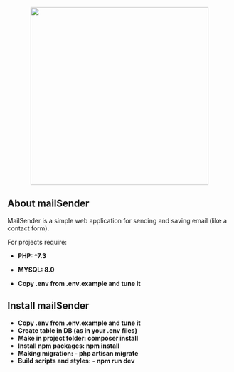 <p align="center"><a href="https://laravel.com" target="_blank"><img src="https://raw.githubusercontent.com/laravel/art/master/logo-lockup/5%20SVG/2%20CMYK/1%20Full%20Color/laravel-logolockup-cmyk-red.svg" width="400"></a></p>


## About mailSender

MailSender is a simple web application for sending and saving email (like a contact form).

For projects require: 
- **PHP: ^7.3**
- **MYSQL: 8.0**

- **Copy .env from .env.example and tune it**

## Install mailSender

- **Copy .env from .env.example and tune it**
- **Create table in DB (as in your .env files)**
- **Make in project folder: composer install**
- **Install npm packages: npm install**
- **Making migration: - php artisan migrate**
- **Build scripts and styles: - npm run dev**

